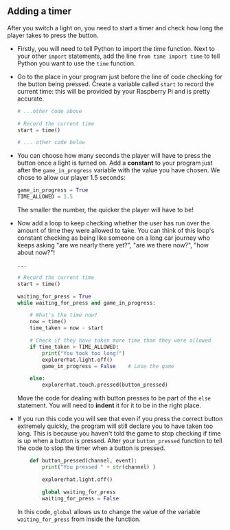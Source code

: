 ## Adding a timer

After you switch a light on, you need to start a timer and check how long the player takes to press the button.

- Firstly, you will need to tell Python to import the time function. Next to your other `import` statements, add the line `from time import time` to tell Python you want to use the `time` function.

- Go to the place in your program just before the line of code checking for the button being pressed. Create a variable called `start` to record the current time: this will be provided by your Raspberry Pi and is pretty accurate.
    
    ```python
    # ...other code above
    
    # Record the current time
    start = time()
    
    # ... other code below
    
    ```

- You can choose how many seconds the player will have to press the button once a light is turned on. Add a **constant** to your program just after the `game_in_progress` variable with the value you have chosen. We chose to allow our player 1.5 seconds:
    
    ```python
    game_in_progress = True
    TIME_ALLOWED = 1.5
    
    ```
    
    The smaller the number, the quicker the player will have to be!

- Now add a loop to keep checking whether the user has run over the amount of time they were allowed to take. You can think of this loop's constant checking as being like someone on a long car journey who keeps asking "are we nearly there yet?", "are we there now?", "how about now?"!
    
    ```python
    ...
    
    # Record the current time
    start = time()
    
    waiting_for_press = True
    while waiting_for_press and game_in_progress:
    
        # What's the time now?
        now = time()
        time_taken = now - start
    
        # Check if they have taken more time than they were allowed
        if time_taken > TIME_ALLOWED:
            print("You took too long!")
            explorerhat.light.off()
            game_in_progress = False    # Lose the game
    
        else:
            explorerhat.touch.pressed(button_pressed)
    
    
    ```
    
    Move the code for dealing with button presses to be part of the `else` statement. You will need to **indent** it for it to be in the right place.

- If you run this code you will see that even if you press the correct button extremely quickly, the program will still declare you to have taken too long. This is because you haven't told the game to stop checking if time is up when a button is pressed. Alter your `button_pressed` function to tell the code to stop the timer when a button is pressed.
    
    ```python
        def button_pressed(channel, event):
            print("You pressed " + str(channel) )
    
            explorerhat.light.off()
    
            global waiting_for_press
            waiting_for_press = False
    
    ```
    
    In this code, `global` allows us to change the value of the variable `waiting_for_press` from inside the function.